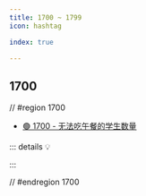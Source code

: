 ```yaml
---
title: 1700 ~ 1799
icon: hashtag

index: true

---
```


<!-- more -->

## 1700

// #region 1700

- [🟢 1700 - 无法吃午餐的学生数量](https://leetcode.cn/problems/number-of-students-unable-to-eat-lunch)

::: details 💡

:::

// #endregion 1700